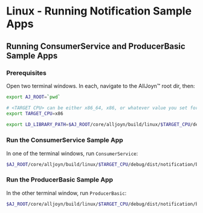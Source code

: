 # Linux - Running Notification Sample Apps

## Running ConsumerService and ProducerBasic Sample Apps

### Prerequisites

Open two terminal windows. In each, navigate to the AllJoyn&trade; root dir, then:

```sh
export AJ_ROOT=`pwd`

# <TARGET CPU> can be either x86_64, x86, or whatever value you set for "CPU=" when running SCons.
export TARGET_CPU=x86
            
export LD_LIBRARY_PATH=$AJ_ROOT/core/alljoyn/build/linux/$TARGET_CPU/debug/dist/cpp/lib:$AJ_ROOT/core/alljoyn/build/linux/$TARGET_CPU/debug/dist/about/lib:$AJ_ROOT/core/alljoyn/build/linux/$TARGET_CPU/debug/dist/notification/lib:$AJ_ROOT/core/alljoyn/build/linux/$TARGET_CPU/debug/dist/services_common/lib:$LD_LIBRARY_PATH
```

### Run the ConsumerService Sample App

In one of the terminal windows, run `ConsumerService`:

```sh
$AJ_ROOT/core/alljoyn/build/linux/$TARGET_CPU/debug/dist/notification/bin/ConsumerService
```

### Run the ProducerBasic Sample App

In the other terminal window, run `ProducerBasic`:

```sh
$AJ_ROOT/core/alljoyn/build/linux/$TARGET_CPU/debug/dist/notification/bin/ProducerBasic
```
